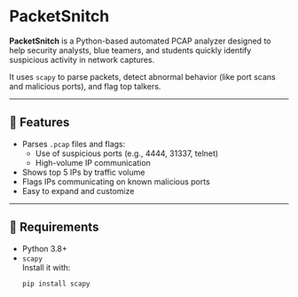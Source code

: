 # PacketSnitch

**PacketSnitch** is a Python-based automated PCAP analyzer designed to help security analysts, blue teamers, and students quickly identify suspicious activity in network captures.

It uses `scapy` to parse packets, detect abnormal behavior (like port scans and malicious ports), and flag top talkers.

---

## 🚀 Features

- Parses `.pcap` files and flags:
  - Use of suspicious ports (e.g., 4444, 31337, telnet)
  - High-volume IP communication
- Shows top 5 IPs by traffic volume
- Flags IPs communicating on known malicious ports
- Easy to expand and customize

---

## 🧰 Requirements

- Python 3.8+
- `scapy`  
  Install it with:
  ```bash
  pip install scapy
